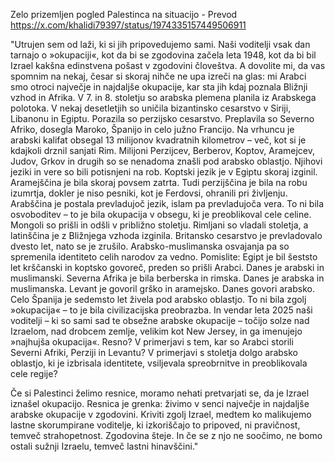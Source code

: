 ﻿Zelo prizemljen pogled Palestinca na situacijo - Prevod 
https://x.com/khalidi79397/status/1974335157449506911

 "Utrujen sem od laži, ki si jih pripovedujemo sami. Naši voditelji vsak dan tarnajo o »okupaciji«, kot da bi se zgodovina začela leta 1948, kot da bi bil Izrael kakšna edinstvena pošast v zgodovini človeštva. A dovolite mi, da vas spomnim na nekaj, česar si skoraj nihče ne upa izreči na glas: mi Arabci smo otroci največje in najdaljše okupacije, kar sta jih kdaj poznala Bližnji vzhod in Afrika. V 7. in 8. stoletju so arabska plemena planila iz Arabskega polotoka. V nekaj desetletjih so uničila bizantinsko cesarstvo v Siriji, Libanonu in Egiptu. Porazila so perzijsko cesarstvo. Preplavila so Severno Afriko, dosegla Maroko, Španijo in celo južno Francijo. Na vrhuncu je arabski kalifat obsegal 13 milijonov kvadratnih kilometrov – več, kot si je kdajkoli drznil sanjati Rim. Milijoni Perzijcev, Berberov, Koptov, Aramejcev, Judov, Grkov in drugih so se nenadoma znašli pod arabsko oblastjo. Njihovi jeziki in vere so bili potisnjeni na rob. Koptski jezik je v Egiptu skoraj izginil. Aramejščina je bila skoraj povsem zatrta. Tudi perzijščina je bila na robu izumrtja, dokler je niso pesniki, kot je Ferdovsi, ohranili pri življenju. Arabščina je postala prevladujoč jezik, islam pa prevladujoča vera. To ni bila osvoboditev – to je bila okupacija v obsegu, ki je preoblikoval cele celine. Mongoli so prišli in odšli v približno stoletju. Rimljani so vladali stoletja, a latinščina je z Bližnjega vzhoda izginila. Britansko cesarstvo je prevladovalo dvesto let, nato se je zrušilo. Arabsko-muslimanska osvajanja pa so spremenila identiteto celih narodov za vedno. Pomislite: Egipt je bil šeststo let krščanski in koptsko govoreč, preden so prišli Arabci. Danes je arabski in muslimanski. Severna Afrika je bila berberska in rimska. Danes je arabska in muslimanska. Levant je govoril grško in aramejsko. Danes govori arabsko. Celo Španija je sedemsto let živela pod arabsko oblastjo. To ni bila zgolj »okupacija« – to je bila civilizacijska preobrazba. In vendar leta 2025 naši voditelji – ki so sami sad te obsežne arabske okupacije – točijo solze nad Izraelom, nad drobcem zemlje, velikim kot New Jersey, in ga imenujejo »najhujša okupacija«. Resno? V primerjavi s tem, kar so Arabci storili Severni Afriki, Perziji in Levantu? V primerjavi s stoletja dolgo arabsko oblastjo, ki je izbrisala identitete, vsiljevala spreobrnitve in preoblikovala cele regije? 

Če si Palestinci želimo resnice, moramo nehati pretvarjati se, da je Izrael iznašel okupacijo. Resnica je grenka: živimo v senci največje in najdaljše arabske okupacije v zgodovini. Kriviti zgolj Izrael, medtem ko malikujemo lastne skorumpirane voditelje, ki izkoriščajo to pripoved, ni pravičnost, temveč strahopetnost. 
 Zgodovina šteje. In če se z njo ne soočimo, ne bomo ostali sužnji Izraelu, temveč lastni hinavščini."


